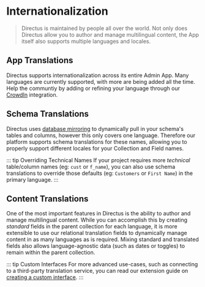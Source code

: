 # Internationalization

> Directus is maintained by people all over the world. Not only does Directus allow you to author and manage multilingual content, the App itself also supports multiple languages and locales.

## App Translations

Directus supports internationalization across its entire Admin App. Many languages are currently supported, with more are being added all the time. Help the communtiy by adding or refining your language through our [CrowdIn](https://locales.directus.io/) integration.

## Schema Translations

Directus uses [database mirroring](#) to dynamically pull in your schema's tables and columns, however this only covers one language. Therefore our platform supports schema translations for these names, allowing you to properly support different locales for your Collection and Field names.

::: tip Overriding Technical Names
If your project requires more _technical_ table/column names (eg: `cust` or `f_name`), you can also use schema translations to override those defaults (eg: `Customers` or `First Name`) in the primary language.
:::

## Content Translations

One of the most important features in Directus is the ability to author and manage multilingual content. While you can accomplish this by creating _standard_ fields in the parent collection for each language, it is more extensible to use our relational translation fields to dynamically manage content in as many languages as is required. Mixing standard and translated fields also allows language-agnostic data (such as dates or toggles) to remain within the parent collection.

::: tip Custom Interfaces
For more advanced use-cases, such as connecting to a third-party translation service, you can read our extension guide on [creating a custom interface](#).
:::
